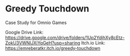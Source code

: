 # Greedy Touchdown
 Case Study for Omnio Games
 
 Google Drive Link: https://drive.google.com/drive/folders/1Up2YdjhXy8cEtz-ZokU3VWNIJXiYqGeH?usp=sharing
 Itch.io Link: https://emreberatkr.itch.io/greedy-touchdown
